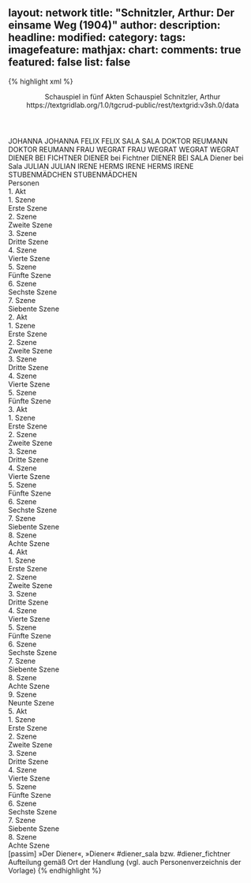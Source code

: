 layout: network
title: "Schnitzler, Arthur: Der einsame Weg (1904)"
author:
description:
headline:
modified:
category:
tags:
imagefeature:
mathjax:
chart:
comments: true
featured: false
list: false
---
{% highlight xml %}
<?xml-model href="https://raw.githubusercontent.com/DLiNa/project/master/rules/lina.rnc"?><?xml-model href="https://raw.githubusercontent.com/DLiNa/project/master/rules/lina.sch"?>
<play xmlns="http://lina.digital">
  <header>
    <title>Der einsame Weg</title>
    <subtitle>Schauspiel in fünf Akten</subtitle>
    <genretitle>Schauspiel</genretitle>
    <author>Schnitzler, Arthur</author>
    <date when="1903" type="written"/>
  	<date when="1904" type="premiere"/>
  	<date when="1904" type="print"/>
  	<source>https://textgridlab.org/1.0/tgcrud-public/rest/textgrid:v3sh.0/data</source>
  </header>
  <personae>
    <character>
      <name>JOHANNA</name>
      <alias xml:id="johanna">
        <name>JOHANNA</name>
      </alias>
    </character>
    <character>
      <name>FELIX</name>
      <alias xml:id="felix">
        <name>FELIX</name>
      </alias>
    </character>
    <character>
      <name>SALA</name>
      <alias xml:id="sala">
        <name>SALA</name>
      </alias>
    </character>
    <character>
      <name>DOKTOR REUMANN</name>
      <alias xml:id="doktor_reumann">
        <name>DOKTOR REUMANN</name>
      </alias>
    </character>
    <character>
      <name>FRAU WEGRAT</name>
      <alias xml:id="frau_wegrat">
        <name>FRAU WEGRAT</name>
      </alias>
    </character>
    <character>
      <name>WEGRAT</name>
      <alias xml:id="wegrat">
        <name>WEGRAT</name>
      </alias>
    </character>
    <character>
      <name>DIENER BEI FICHTNER</name>
      <alias xml:id="diener_fichtner">
        <name>DIENER bei Fichtner</name>
      </alias>
    </character>
  	<character>
  		<name>DIENER BEI SALA</name>
  		<alias xml:id="diener_sala">
  			<name>Diener bei Sala</name>
  		</alias>
  	</character>
    <character>
      <name>JULIAN</name>
      <alias xml:id="julian">
        <name>JULIAN</name>
      </alias>
    </character>
    <character>
      <name>IRENE HERMS</name>
      <alias xml:id="irene_herms">
        <name>IRENE HERMS</name>
      </alias>
    	<alias xml:id="irene">
    		<name>IRENE</name>
    	</alias>
    </character>
    <character>
      <name>STUBENMÄDCHEN</name>
      <alias xml:id="stubenmädchen">
        <name>STUBENMÄDCHEN</name>
      </alias>
    </character>
  </personae>
  <text>
    <div>
      <head>Personen</head>
    </div>
    <div>
      <head>1. Akt</head>
      <div>
        <head>1. Szene</head>
        <div>
          <head>Erste Szene</head>
          <sp who="#johanna">
            <amount n="24" unit="speech_acts"/>
            <amount n="258" unit="words"/>
            <amount n="19" unit="lines"/>
            <amount n="1330" unit="chars"/>
          </sp>
          <sp who="#felix">
            <amount n="24" unit="speech_acts"/>
            <amount n="347" unit="words"/>
            <amount n="19" unit="lines"/>
            <amount n="1875" unit="chars"/>
          </sp>
        </div>
      </div>
      <div>
        <head>2. Szene</head>
        <div>
          <head>Zweite Szene</head>
          <sp who="#sala">
            <amount n="34" unit="speech_acts"/>
            <amount n="716" unit="words"/>
            <amount n="21" unit="lines"/>
            <amount n="4112" unit="chars"/>
          </sp>
          <sp who="#johanna">
            <amount n="33" unit="speech_acts"/>
            <amount n="465" unit="words"/>
            <amount n="22" unit="lines"/>
            <amount n="2517" unit="chars"/>
          </sp>
        </div>
      </div>
      <div>
        <head>3. Szene</head>
        <div>
          <head>Dritte Szene</head>
          <sp who="#doktor_reumann">
            <amount n="4" unit="speech_acts"/>
            <amount n="61" unit="words"/>
            <amount n="2" unit="lines"/>
            <amount n="350" unit="chars"/>
          </sp>
          <sp who="#sala">
            <amount n="1" unit="speech_acts"/>
            <amount n="20" unit="words"/>
            <amount n="106" unit="chars"/>
          </sp>
          <sp who="#johanna">
            <amount n="3" unit="speech_acts"/>
            <amount n="21" unit="words"/>
            <amount n="3" unit="lines"/>
            <amount n="105" unit="chars"/>
          </sp>
        </div>
      </div>
      <div>
        <head>4. Szene</head>
        <div>
          <head>Vierte Szene</head>
          <sp who="#frau_wegrat">
            <amount n="11" unit="speech_acts"/>
            <amount n="117" unit="words"/>
            <amount n="10" unit="lines"/>
            <amount n="647" unit="chars"/>
          </sp>
          <sp who="#sala">
            <amount n="5" unit="speech_acts"/>
            <amount n="79" unit="words"/>
            <amount n="4" unit="lines"/>
            <amount n="413" unit="chars"/>
          </sp>
          <sp who="#doktor_reumann">
            <amount n="9" unit="speech_acts"/>
            <amount n="130" unit="words"/>
            <amount n="7" unit="lines"/>
            <amount n="731" unit="chars"/>
          </sp>
          <sp who="#felix">
            <amount n="7" unit="speech_acts"/>
            <amount n="92" unit="words"/>
            <amount n="5" unit="lines"/>
            <amount n="505" unit="chars"/>
          </sp>
        </div>
      </div>
      <div>
        <head>5. Szene</head>
        <div>
          <head>Fünfte Szene</head>
          <sp who="#wegrat">
            <amount n="28" unit="speech_acts"/>
            <amount n="659" unit="words"/>
            <amount n="17" unit="lines"/>
            <amount n="3648" unit="chars"/>
          </sp>
          <sp who="#felix">
            <amount n="16" unit="speech_acts"/>
            <amount n="160" unit="words"/>
            <amount n="15" unit="lines"/>
            <amount n="900" unit="chars"/>
          </sp>
          <sp who="#frau_wegrat">
            <amount n="9" unit="speech_acts"/>
            <amount n="61" unit="words"/>
            <amount n="7" unit="lines"/>
            <amount n="327" unit="chars"/>
          </sp>
          <sp who="#sala">
            <amount n="20" unit="speech_acts"/>
            <amount n="300" unit="words"/>
            <amount n="16" unit="lines"/>
            <amount n="1737" unit="chars"/>
          </sp>
          <sp who="#doktor_reumann">
            <amount n="6" unit="speech_acts"/>
            <amount n="77" unit="words"/>
            <amount n="4" unit="lines"/>
            <amount n="444" unit="chars"/>
          </sp>
          <sp who="#johanna">
            <amount n="11" unit="speech_acts"/>
            <amount n="138" unit="words"/>
            <amount n="9" unit="lines"/>
            <amount n="701" unit="chars"/>
          </sp>
        </div>
      </div>
      <div>
        <head>6. Szene</head>
        <div>
          <head>Sechste Szene</head>
          <sp who="#frau_wegrat">
            <amount n="9" unit="speech_acts"/>
            <amount n="336" unit="words"/>
            <amount n="2" unit="lines"/>
            <amount n="1865" unit="chars"/>
          </sp>
          <sp who="#doktor_reumann">
            <amount n="9" unit="speech_acts"/>
            <amount n="352" unit="words"/>
            <amount n="3" unit="lines"/>
            <amount n="1975" unit="chars"/>
          </sp>
        </div>
      </div>
      <div>
        <head>7. Szene</head>
        <div>
          <head>Siebente Szene</head>
          <sp who="#johanna">
            <amount n="10" unit="speech_acts"/>
            <amount n="179" unit="words"/>
            <amount n="7" unit="lines"/>
            <amount n="987" unit="chars"/>
          </sp>
          <sp who="#sala">
            <amount n="9" unit="speech_acts"/>
            <amount n="97" unit="words"/>
            <amount n="7" unit="lines"/>
            <amount n="549" unit="chars"/>
          </sp>
        </div>
      </div>
    </div>
    <div>
      <head>2. Akt</head>
      <div>
        <head>1. Szene</head>
        <div>
          <head>Erste Szene</head>
          <sp who="#diener_fichtner">
            <amount n="1" unit="speech_acts"/>
            <amount n="4" unit="words"/>
            <amount n="1" unit="lines"/>
            <amount n="18" unit="chars"/>
          </sp>
          <sp who="#sala">
            <amount n="42" unit="speech_acts"/>
            <amount n="1025" unit="words"/>
            <amount n="27" unit="lines"/>
            <amount n="5944" unit="chars"/>
          </sp>
          <sp who="#julian">
            <amount n="41" unit="speech_acts"/>
            <amount n="1314" unit="words"/>
            <amount n="20" unit="lines"/>
            <amount n="7162" unit="chars"/>
          </sp>
        </div>
      </div>
      <div>
        <head>2. Szene</head>
        <div>
          <head>Zweite Szene</head>
          <sp who="#diener_fichtner">
            <amount n="2" unit="speech_acts"/>
            <amount n="12" unit="words"/>
            <amount n="1" unit="lines"/>
            <amount n="58" unit="chars"/>
          </sp>
          <sp who="#julian">
            <amount n="4" unit="speech_acts"/>
            <amount n="32" unit="words"/>
            <amount n="3" unit="lines"/>
            <amount n="177" unit="chars"/>
          </sp>
          <sp who="#irene_herms">
            <amount n="1" unit="speech_acts"/>
            <amount n="112" unit="words"/>
            <amount n="672" unit="chars"/>
          </sp>
          <sp who="#irene">
            <amount n="10" unit="speech_acts"/>
            <amount n="363" unit="words"/>
            <amount n="4" unit="lines"/>
            <amount n="1980" unit="chars"/>
          </sp>
          <sp who="#sala">
            <amount n="8" unit="speech_acts"/>
            <amount n="149" unit="words"/>
            <amount n="6" unit="lines"/>
            <amount n="817" unit="chars"/>
          </sp>
        </div>
      </div>
      <div>
        <head>3. Szene</head>
        <div>
          <head>Dritte Szene</head>
          <sp who="#irene">
            <amount n="42" unit="speech_acts"/>
            <amount n="1776" unit="words"/>
            <amount n="22" unit="lines"/>
            <amount n="9510" unit="chars"/>
          </sp>
          <sp who="#julian">
            <amount n="41" unit="speech_acts"/>
            <amount n="448" unit="words"/>
            <amount n="35" unit="lines"/>
            <amount n="2350" unit="chars"/>
          </sp>
        </div>
      </div>
      <div>
        <head>4. Szene</head>
        <div>
          <head>Vierte Szene</head>
          <sp who="#diener_fichtner">
            <amount n="1" unit="speech_acts"/>
          </sp>
          <sp who="#julian">
            <amount n="10" unit="speech_acts"/>
            <amount n="78" unit="words"/>
            <amount n="7" unit="lines"/>
            <amount n="396" unit="chars"/>
          </sp>
          <sp who="#diener_fichtner">
            <amount n="2" unit="speech_acts"/>
            <amount n="12" unit="words"/>
            <amount n="1" unit="lines"/>
            <amount n="62" unit="chars"/>
          </sp>
          <sp who="#irene">
            <amount n="16" unit="speech_acts"/>
            <amount n="204" unit="words"/>
            <amount n="12" unit="lines"/>
            <amount n="1083" unit="chars"/>
          </sp>
          <sp who="#felix">
            <amount n="12" unit="speech_acts"/>
            <amount n="155" unit="words"/>
            <amount n="8" unit="lines"/>
            <amount n="854" unit="chars"/>
          </sp>
        </div>
      </div>
      <div>
        <head>5. Szene</head>
        <div>
          <head>Fünfte Szene</head>
          <sp who="#felix">
            <amount n="42" unit="speech_acts"/>
            <amount n="1049" unit="words"/>
            <amount n="23" unit="lines"/>
            <amount n="5894" unit="chars"/>
          </sp>
          <sp who="#julian">
            <amount n="42" unit="speech_acts"/>
            <amount n="599" unit="words"/>
            <amount n="32" unit="lines"/>
            <amount n="3235" unit="chars"/>
          </sp>
        </div>
      </div>
    </div>
    <div>
      <head>3. Akt</head>
      <div>
        <head>1. Szene</head>
        <div>
          <head>Erste Szene</head>
          <sp who="#johanna">
            <amount n="4" unit="speech_acts"/>
            <amount n="29" unit="words"/>
            <amount n="2" unit="lines"/>
            <amount n="179" unit="chars"/>
          </sp>
          <sp who="#sala">
            <amount n="3" unit="speech_acts"/>
            <amount n="43" unit="words"/>
            <amount n="2" unit="lines"/>
            <amount n="267" unit="chars"/>
          </sp>
        </div>
      </div>
      <div>
        <head>2. Szene</head>
        <div>
          <head>Zweite Szene</head>
          <sp who="#felix">
            <amount n="5" unit="speech_acts"/>
            <amount n="73" unit="words"/>
            <amount n="4" unit="lines"/>
            <amount n="394" unit="chars"/>
          </sp>
          <sp who="#sala">
            <amount n="5" unit="speech_acts"/>
            <amount n="122" unit="words"/>
            <amount n="2" unit="lines"/>
            <amount n="663" unit="chars"/>
          </sp>
        </div>
      </div>
      <div>
        <head>3. Szene</head>
        <div>
          <head>Dritte Szene</head>
          <sp who="#doktor_reumann">
            <amount n="5" unit="speech_acts"/>
            <amount n="103" unit="words"/>
            <amount n="3" unit="lines"/>
            <amount n="602" unit="chars"/>
          </sp>
          <sp who="#sala">
            <amount n="12" unit="speech_acts"/>
            <amount n="409" unit="words"/>
            <amount n="5" unit="lines"/>
            <amount n="2477" unit="chars"/>
          </sp>
          <sp who="#felix">
            <amount n="6" unit="speech_acts"/>
            <amount n="68" unit="words"/>
            <amount n="4" unit="lines"/>
            <amount n="368" unit="chars"/>
          </sp>
          <sp who="#johanna">
            <amount n="2" unit="speech_acts"/>
            <amount n="10" unit="words"/>
            <amount n="2" unit="lines"/>
            <amount n="57" unit="chars"/>
          </sp>
        </div>
      </div>
      <div>
        <head>4. Szene</head>
        <div>
          <head>Vierte Szene</head>
          <sp who="#doktor_reumann">
            <amount n="17" unit="speech_acts"/>
            <amount n="208" unit="words"/>
            <amount n="15" unit="lines"/>
            <amount n="1218" unit="chars"/>
          </sp>
          <sp who="#felix">
            <amount n="14" unit="speech_acts"/>
            <amount n="205" unit="words"/>
            <amount n="10" unit="lines"/>
            <amount n="1175" unit="chars"/>
          </sp>
          <sp who="#johanna">
            <amount n="2" unit="speech_acts"/>
            <amount n="5" unit="words"/>
            <amount n="1" unit="lines"/>
            <amount n="29" unit="chars"/>
          </sp>
        </div>
      </div>
      <div>
        <head>5. Szene</head>
        <div>
          <head>Fünfte Szene</head>
          <sp who="#johanna">
            <amount n="15" unit="speech_acts"/>
            <amount n="415" unit="words"/>
            <amount n="6" unit="lines"/>
            <amount n="2198" unit="chars"/>
          </sp>
          <sp who="#felix">
            <amount n="15" unit="speech_acts"/>
            <amount n="223" unit="words"/>
            <amount n="11" unit="lines"/>
            <amount n="1215" unit="chars"/>
          </sp>
        </div>
      </div>
      <div>
        <head>6. Szene</head>
        <div>
          <head>Sechste Szene</head>
          <sp who="#julian">
            <amount n="4" unit="speech_acts"/>
            <amount n="35" unit="words"/>
            <amount n="2" unit="lines"/>
            <amount n="183" unit="chars"/>
          </sp>
          <sp who="#johanna">
            <amount n="3" unit="speech_acts"/>
            <amount n="29" unit="words"/>
            <amount n="3" unit="lines"/>
            <amount n="145" unit="chars"/>
          </sp>
        </div>
      </div>
      <div>
        <head>7. Szene</head>
        <div>
          <head>Siebente Szene</head>
          <sp who="#wegrat">
            <amount n="23" unit="speech_acts"/>
            <amount n="955" unit="words"/>
            <amount n="6" unit="lines"/>
            <amount n="5236" unit="chars"/>
          </sp>
          <sp who="#julian">
            <amount n="20" unit="speech_acts"/>
            <amount n="160" unit="words"/>
            <amount n="16" unit="lines"/>
            <amount n="872" unit="chars"/>
          </sp>
          <sp who="#johanna">
            <amount n="1" unit="speech_acts"/>
          </sp>
          <sp who="#felix">
            <amount n="2" unit="speech_acts"/>
            <amount n="12" unit="words"/>
            <amount n="1" unit="lines"/>
            <amount n="65" unit="chars"/>
          </sp>
          <sp who="#stubenmädchen">
            <amount n="1" unit="speech_acts"/>
            <amount n="7" unit="words"/>
            <amount n="1" unit="lines"/>
            <amount n="37" unit="chars"/>
          </sp>
        </div>
      </div>
      <div>
        <head>8. Szene</head>
        <div>
          <head>Achte Szene</head>
          <sp who="#felix">
            <amount n="15" unit="speech_acts"/>
            <amount n="427" unit="words"/>
            <amount n="9" unit="lines"/>
            <amount n="2318" unit="chars"/>
          </sp>
          <sp who="#julian">
            <amount n="14" unit="speech_acts"/>
            <amount n="1197" unit="words"/>
            <amount n="5" unit="lines"/>
            <amount n="6724" unit="chars"/>
          </sp>
        </div>
      </div>
    </div>
    <div>
      <head>4. Akt</head>
      <div>
        <head>1. Szene</head>
        <div>
          <head>Erste Szene</head>
          <sp who="#sala">
            <amount n="45" unit="speech_acts"/>
            <amount n="1044" unit="words"/>
            <amount n="30" unit="lines"/>
            <amount n="5687" unit="chars"/>
          </sp>
          <sp who="#johanna">
            <amount n="44" unit="speech_acts"/>
            <amount n="687" unit="words"/>
            <amount n="32" unit="lines"/>
            <amount n="3539" unit="chars"/>
          </sp>
        </div>
      </div>
      <div>
        <head>2. Szene</head>
        <div>
          <head>Zweite Szene</head>
          <sp who="#julian">
            <amount n="9" unit="speech_acts"/>
            <amount n="269" unit="words"/>
            <amount n="6" unit="lines"/>
            <amount n="1470" unit="chars"/>
          </sp>
          <sp who="#sala">
            <amount n="9" unit="speech_acts"/>
            <amount n="117" unit="words"/>
            <amount n="6" unit="lines"/>
            <amount n="699" unit="chars"/>
          </sp>
        </div>
      </div>
      <div>
        <head>3. Szene</head>
        <div>
          <head>Dritte Szene</head>
          <sp who="#sala">
            <amount n="9" unit="speech_acts"/>
            <amount n="125" unit="words"/>
            <amount n="6" unit="lines"/>
            <amount n="692" unit="chars"/>
          </sp>
          <sp who="#felix">
            <amount n="7" unit="speech_acts"/>
            <amount n="78" unit="words"/>
            <amount n="5" unit="lines"/>
            <amount n="442" unit="chars"/>
          </sp>
          <sp who="#julian">
            <amount n="3" unit="speech_acts"/>
            <amount n="15" unit="words"/>
            <amount n="3" unit="lines"/>
            <amount n="96" unit="chars"/>
          </sp>
          <sp who="#diener_sala">
            <amount n="1" unit="speech_acts"/>
            <amount n="11" unit="words"/>
            <amount n="1" unit="lines"/>
            <amount n="51" unit="chars"/>
          </sp>
        </div>
      </div>
      <div>
        <head>4. Szene</head>
        <div>
          <head>Vierte Szene</head>
          <sp who="#julian">
            <amount n="3" unit="speech_acts"/>
            <amount n="32" unit="words"/>
            <amount n="3" unit="lines"/>
            <amount n="193" unit="chars"/>
          </sp>
          <sp who="#felix">
            <amount n="3" unit="speech_acts"/>
            <amount n="38" unit="words"/>
            <amount n="3" unit="lines"/>
            <amount n="203" unit="chars"/>
          </sp>
        </div>
      </div>
      <div>
        <head>5. Szene</head>
        <div>
          <head>Fünfte Szene</head>
          <sp who="#irene">
            <amount n="7" unit="speech_acts"/>
            <amount n="195" unit="words"/>
            <amount n="4" unit="lines"/>
            <amount n="1063" unit="chars"/>
          </sp>
          <sp who="#sala">
            <amount n="7" unit="speech_acts"/>
            <amount n="78" unit="words"/>
            <amount n="5" unit="lines"/>
            <amount n="433" unit="chars"/>
          </sp>
          <sp who="#felix">
            <amount n="2" unit="speech_acts"/>
            <amount n="29" unit="words"/>
            <amount n="1" unit="lines"/>
            <amount n="169" unit="chars"/>
          </sp>
        </div>
      </div>
      <div>
        <head>6. Szene</head>
        <div>
          <head>Sechste Szene</head>
          <sp who="#irene">
            <amount n="8" unit="speech_acts"/>
            <amount n="181" unit="words"/>
            <amount n="3" unit="lines"/>
            <amount n="1002" unit="chars"/>
          </sp>
          <sp who="#julian">
            <amount n="8" unit="speech_acts"/>
            <amount n="58" unit="words"/>
            <amount n="6" unit="lines"/>
            <amount n="322" unit="chars"/>
          </sp>
        </div>
      </div>
      <div>
        <head>7. Szene</head>
        <div>
          <head>Siebente Szene</head>
          <sp who="#sala">
            <amount n="3" unit="speech_acts"/>
            <amount n="16" unit="words"/>
            <amount n="2" unit="lines"/>
            <amount n="84" unit="chars"/>
          </sp>
          <sp who="#felix">
            <amount n="4" unit="speech_acts"/>
            <amount n="27" unit="words"/>
            <amount n="4" unit="lines"/>
            <amount n="154" unit="chars"/>
          </sp>
          <sp who="#irene">
            <amount n="4" unit="speech_acts"/>
            <amount n="75" unit="words"/>
            <amount n="1" unit="lines"/>
            <amount n="440" unit="chars"/>
          </sp>
          <sp who="#julian">
            <amount n="2" unit="speech_acts"/>
            <amount n="13" unit="words"/>
            <amount n="2" unit="lines"/>
            <amount n="69" unit="chars"/>
          </sp>
        </div>
      </div>
      <div>
        <head>8. Szene</head>
        <div>
          <head>Achte Szene</head>
          <sp who="#julian">
            <amount n="8" unit="speech_acts"/>
            <amount n="267" unit="words"/>
            <amount n="5" unit="lines"/>
            <amount n="1468" unit="chars"/>
          </sp>
          <sp who="#sala">
            <amount n="7" unit="speech_acts"/>
            <amount n="668" unit="words"/>
            <amount n="1" unit="lines"/>
            <amount n="3724" unit="chars"/>
          </sp>
        </div>
      </div>
      <div>
        <head>9. Szene</head>
        <div>
          <head>Neunte Szene</head>
        </div>
      </div>
    </div>
    <div>
      <head>5. Akt</head>
      <div>
        <head>1. Szene</head>
        <div>
          <head>Erste Szene</head>
          <sp who="#doktor_reumann">
            <amount n="5" unit="speech_acts"/>
            <amount n="104" unit="words"/>
            <amount n="1" unit="lines"/>
            <amount n="610" unit="chars"/>
          </sp>
          <sp who="#julian">
            <amount n="4" unit="speech_acts"/>
            <amount n="16" unit="words"/>
            <amount n="4" unit="lines"/>
            <amount n="89" unit="chars"/>
          </sp>
        </div>
      </div>
      <div>
        <head>2. Szene</head>
        <div>
          <head>Zweite Szene</head>
          <sp who="#felix">
            <amount n="3" unit="speech_acts"/>
            <amount n="91" unit="words"/>
            <amount n="2" unit="lines"/>
            <amount n="479" unit="chars"/>
          </sp>
          <sp who="#doktor_reumann">
            <amount n="3" unit="speech_acts"/>
            <amount n="5" unit="words"/>
            <amount n="3" unit="lines"/>
            <amount n="28" unit="chars"/>
          </sp>
          <sp who="#julian">
            <amount n="1" unit="speech_acts"/>
          </sp>
        </div>
      </div>
      <div>
        <head>3. Szene</head>
        <div>
          <head>Dritte Szene</head>
          <sp who="#wegrat">
            <amount n="3" unit="speech_acts"/>
            <amount n="106" unit="words"/>
            <amount n="1" unit="lines"/>
            <amount n="650" unit="chars"/>
          </sp>
          <sp who="#felix">
            <amount n="2" unit="speech_acts"/>
            <amount n="20" unit="words"/>
            <amount n="2" unit="lines"/>
            <amount n="102" unit="chars"/>
          </sp>
          <sp who="#doktor_reumann">
            <amount n="2" unit="speech_acts"/>
            <amount n="38" unit="words"/>
            <amount n="221" unit="chars"/>
          </sp>
        </div>
      </div>
      <div>
        <head>4. Szene</head>
        <div>
          <head>Vierte Szene</head>
          <sp who="#wegrat">
            <amount n="10" unit="speech_acts"/>
            <amount n="423" unit="words"/>
            <amount n="5" unit="lines"/>
            <amount n="2315" unit="chars"/>
          </sp>
          <sp who="#felix">
            <amount n="9" unit="speech_acts"/>
            <amount n="196" unit="words"/>
            <amount n="5" unit="lines"/>
            <amount n="1080" unit="chars"/>
          </sp>
          <sp who="#julian">
            <amount n="1" unit="speech_acts"/>
            <amount n="4" unit="words"/>
            <amount n="1" unit="lines"/>
            <amount n="25" unit="chars"/>
          </sp>
        </div>
      </div>
      <div>
        <head>5. Szene</head>
        <div>
          <head>Fünfte Szene</head>
          <sp who="#felix">
            <amount n="3" unit="speech_acts"/>
            <amount n="99" unit="words"/>
            <amount n="1" unit="lines"/>
            <amount n="493" unit="chars"/>
          </sp>
          <sp who="#julian">
            <amount n="2" unit="speech_acts"/>
            <amount n="89" unit="words"/>
            <amount n="462" unit="chars"/>
          </sp>
        </div>
      </div>
      <div>
        <head>6. Szene</head>
        <div>
          <head>Sechste Szene</head>
          <sp who="#felix">
            <amount n="17" unit="speech_acts"/>
            <amount n="125" unit="words"/>
            <amount n="15" unit="lines"/>
            <amount n="717" unit="chars"/>
          </sp>
          <sp who="#sala">
            <amount n="16" unit="speech_acts"/>
            <amount n="331" unit="words"/>
            <amount n="9" unit="lines"/>
            <amount n="1839" unit="chars"/>
          </sp>
        </div>
      </div>
      <div>
        <head>7. Szene</head>
        <div>
          <head>Siebente Szene</head>
          <sp who="#julian">
            <amount n="9" unit="speech_acts"/>
            <amount n="35" unit="words"/>
            <amount n="8" unit="lines"/>
            <amount n="175" unit="chars"/>
          </sp>
          <sp who="#sala">
            <amount n="9" unit="speech_acts"/>
            <amount n="409" unit="words"/>
            <amount n="2" unit="lines"/>
            <amount n="2217" unit="chars"/>
          </sp>
        </div>
      </div>
      <div>
        <head>8. Szene</head>
        <div>
          <head>Achte Szene</head>
          <sp who="#felix">
            <amount n="6" unit="speech_acts"/>
            <amount n="59" unit="words"/>
            <amount n="5" unit="lines"/>
            <amount n="315" unit="chars"/>
          </sp>
          <sp who="#julian">
            <amount n="4" unit="speech_acts"/>
            <amount n="21" unit="words"/>
            <amount n="3" unit="lines"/>
            <amount n="113" unit="chars"/>
          </sp>
          <sp who="#wegrat">
            <amount n="4" unit="speech_acts"/>
            <amount n="21" unit="words"/>
            <amount n="3" unit="lines"/>
            <amount n="126" unit="chars"/>
          </sp>
        </div>
      </div>
    </div>
  </text>
	<documentation>
		<change n="1" type="adjustSpeaker" who="dariokampkaspar">
			<path>[passim]</path>
			<orig>»Der Diener«, »Diener«</orig>
			<corr>#diener_sala bzw. #diener_fichtner</corr>
			<comment>Aufteilung gemäß Ort der Handlung (vgl. auch Personenverzeichnis der Vorlage)</comment>
		</change>
	</documentation>
</play>
{% endhighlight %}